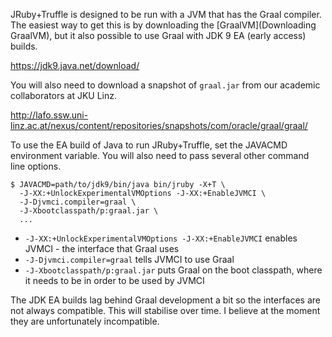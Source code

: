 JRuby+Truffle is designed to be run with a JVM that has the Graal compiler. The easiest way to get this is by downloading the [GraalVM](Downloading GraalVM), but it also possible to use Graal with JDK 9 EA (early access) builds.

https://jdk9.java.net/download/

You will also need to download a snapshot of `graal.jar` from our academic collaborators at JKU Linz.

http://lafo.ssw.uni-linz.ac.at/nexus/content/repositories/snapshots/com/oracle/graal/graal/

To use the EA build of Java to run JRuby+Truffle, set the JAVACMD environment variable. You will also need to pass several other command line options.

```
$ JAVACMD=path/to/jdk9/bin/java bin/jruby -X+T \
  -J-XX:+UnlockExperimentalVMOptions -J-XX:+EnableJVMCI \
  -J-Djvmci.compiler=graal \
  -J-Xbootclasspath/p:graal.jar \
  ...
```

* `-J-XX:+UnlockExperimentalVMOptions -J-XX:+EnableJVMCI` enables JVMCI - the interface that Graal uses
* `-J-Djvmci.compiler=graal` tells JVMCI to use Graal
* `-J-Xbootclasspath/p:graal.jar` puts Graal on the boot classpath, where it needs to be in order to be used by JVMCI

The JDK EA builds lag behind Graal development a bit so the interfaces are not always compatible. This will stabilise over time. I believe at the moment they are unfortunately incompatible.